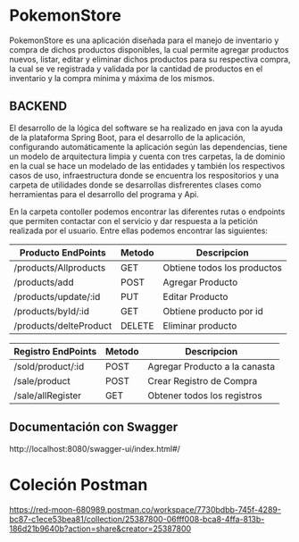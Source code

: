 # PokemonStore

PokemonStore es una aplicación diseñada para el manejo de inventario y compra de dichos productos disponibles, la cual permite agregar productos nuevos, listar, editar y eliminar dichos productos para su respectiva compra, la cual se ve registrada y validada por la cantidad de productos en el inventario y la compra mínima y máxima de los mismos.

## BACKEND

El desarrollo de la lógica del software se ha realizado en java con la ayuda de la plataforma Spring Boot, para el desarrollo de la aplicación, configurando automáticamente la aplicación según las dependencias, tiene un modelo de arquitectura limpia y cuenta con tres carpetas, la de dominio en la cual se hace un modelado de las entidades y también los respectivos casos de uso, infraestructura donde se encuentra los respositorios y una carpeta de utilidades donde se desarrollas disfrerentes clases como herramientas para el desarrollo del programa y Api.

En la carpeta contoller podemos encontrar las diferentes rutas o endpoints que permiten contactar con el servicio y dar respuesta a la petición realizada por el usuario. Entre ellas podemos encontrar las siguientes:


| Producto EndPoints       | Metodo | Descripcion                     |
| -------------------------| -------|---------------------------------|
| /products/Allproducts    | GET    | Obtiene todos los productos     |
| /products/add            | POST   | Agregar Producto                |
| /products/update/:id     | PUT    | Editar Producto                 |
| /products/byId/:id       | GET    | Obtiene producto por id         |
| /products/delteProduct   | DELETE | Eliminar producto               |

| Registro EndPoints                 | Metodo | Descripcion                                        |
| ---------------------------------- | ------ | -------------------------------------------------- |
| /sold/product/:id                  | POST   | Agregar Producto a la canasta                      |
| /sale/product                      | POST   | Crear Registro de Compra                           |
| /sale/allRegister                  | GET    | Obtener todos los registros                        |

## Documentación con Swagger
http://localhost:8080/swagger-ui/index.html#/
# Coleción Postman
https://red-moon-680989.postman.co/workspace/7730bdbb-745f-4289-bc87-c1ece53bea81/collection/25387800-06fff008-bca8-4ffa-813b-186d21b9640b?action=share&creator=25387800